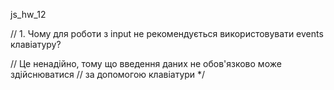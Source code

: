 js_hw_12


// 1. Чому для роботи з input не рекомендується використовувати events клавіатуру?

// Це ненадійно, тому що введення даних не обов'язково може здійснюватися 
// за допомогою клавіатури */
